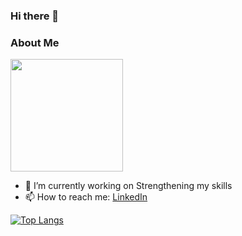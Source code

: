 ### Hi there 👋



### About Me

<img height="180em" src="https://github-readme-stats.vercel.app/api?username=Joel-Marc&show_icons=true&hide_border=true&&count_private=true&include_all_commits=true&theme=dark" />

<!--
**Joel-Marc/Joel-Marc** is a ✨ _special_ ✨ repository because its `README.md` (this file) appears on your GitHub profile. -->
- 🔭 I’m currently working on Strengthening my skills
- 📫 How to reach me: [LinkedIn](https://www.linkedin.com/in/joel-marceline-a33b3919a/)

[![Top Langs](https://github-readme-stats.vercel.app/api/top-langs/?username=anuraghazra&layout=compact)](https://github.com/anuraghazra/github-readme-stats)
